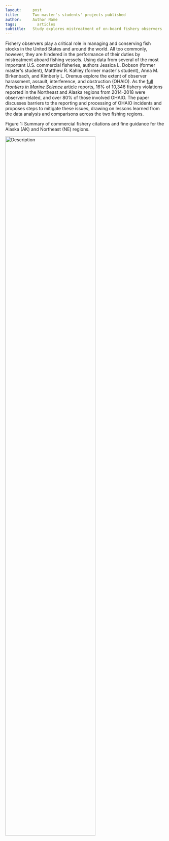 ```yaml
---
layout:     post
title:      Two master's students' projects published
author:     Author Name
tags: 		  articles
subtitle:  	Study explores mistreatment of on-board fishery observers
---
```

Fishery observers play a critical role in managing and conserving fish stocks in the United States and around the world. All too commonly, however, they are hindered in the performance of their duties by mistreatment aboard fishing vessels. Using data from several of the most important U.S. commercial fisheries, authors Jessica L. Dobson (former master's student), Matthew R. Kahley (former master's student), Anna M. Birkenbach, and Kimberly L. Oremus explore the extent of observer harassment, assault, interference, and obstruction (OHAIO). As the [full _Frontiers in Marine Science_ article](https://doi.org/10.3389/fmars.2023.1232642) reports, 16% of 10,346 fishery violations reported in the Northeast and Alaska regions from 2014-2018 were observer-related, and over 80% of those involved OHAIO. The paper discusses barriers to the reporting and processing of  OHAIO incidents and proposes steps to mitigate these issues, drawing on lessons learned from the data analysis and comparisons across the two fishing regions.


Figure 1: Summary of commercial fishery citations and fine guidance for the Alaska (AK) and Northeast (NE) regions.

<img src="https://www.frontiersin.org/files/Articles/1232642/fmars-10-1232642-HTML/image_m/fmars-10-1232642-g001.jpg" alt="Description" width="75%">

